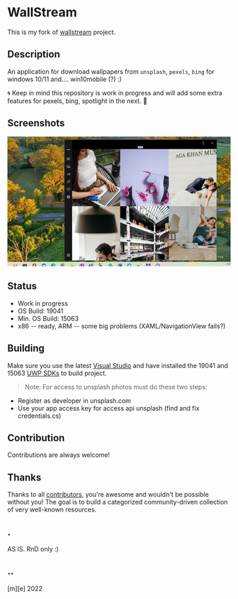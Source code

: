 # WallStream
This is my fork of [wallstream](https://github.com/meysamhadeli/wallstream/) project.

## Description 
An application for download wallpapers from `unsplash`, `pexels`, `bing` for windows 10/11 and.... win10mobile (?) :)

🌀 Keep in mind this repository is work in progress and will add some extra features for pexels, bing, spotlight in the next. 🚀

## Screenshots
![Screenshot1](Images/shot1.png)

## Status
- Work in progress
- OS Build: 19041
- Min. OS Build: 15063
- x86 -- ready, ARM -- some big problems (XAML/NavigationView fails?)

## Building
Make sure you use the latest [Visual Studio](https://visualstudio.microsoft.com/vs/community/) and have installed the 19041 and 15063 [UWP SDKs](https://developer.microsoft.com/en-us/windows/downloads/windows-sdk/) to build project.

> Note: For access to unsplash photos must do these two steps:

- Register as developer in unsplash.com
- Use your app access key for access api unsplash (find and fix credentials.cs)

## Contribution
Contributions are always welcome! 

## Thanks
Thanks to all [contributors](https://github.com/meysamhadeli/wallstream/graphs/contributors), you're awesome and wouldn't be possible without you! The goal is to build a categorized community-driven collection of very well-known resources.

## .
AS IS. RnD only :)

## ..
[m][e] 2022
